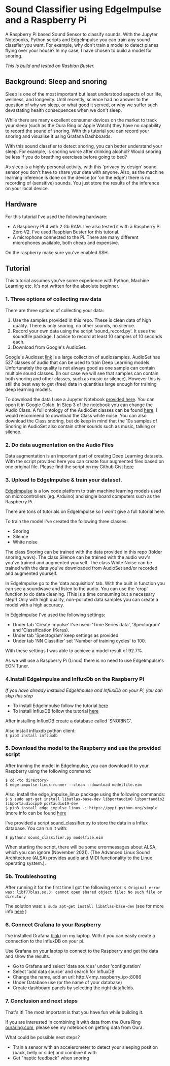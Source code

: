 # Sound Classifier using EdgeImpulse and a Raspberry Pi
A Raspberry Pi based Sound Sensor to classify sounds. With the Jupyter Notebooks, Python scripts and EdgeImpulse you can train any sound classfier you want. For example, why don't train a model to detect planes flying over your house? In my case, I have chosen to build a model for snoring. 

<i>This is build and tested on Rasbian Buster. </i>
 
## Background: Sleep and snoring
Sleep is one of the most important but least understood aspects of our life, wellness, and longevity. Until recently, science had no answer to the question of why we sleep, or what good it served, or why we suffer such devastating health consequences when we don't sleep. 

While there are many excellent consumer devices on the market to track your sleep (such as the Oura Ring or Apple Watch) they have no capability to record the sound of snoring. 
With this tutorial you can record your snoring and visualise it using Grafana Dashboards. 

With this sound classfier to detect snoring, you can better understand your sleep. For example, is snoring worse after drinking alcohol? Would snoring be less if you do breathing exercises before going to bed?

As sleep is a highly personal activity, with this 'privacy by design' sound sensor you don't have to share your data with anyone. Also, as the machine learning inference is done on the device (or 'on the edge') there is no recording of (sensitive) sounds. You just store the results of the inference on your local device. 

## Hardware
For this tutorial I've used the following hardware:
- A Raspberry PI 4 with 2 Gb RAM. I've also tested it with a Raspberry Pi Zero V2.  I've used Raspbian Buster for this tutorial.
- A microphone connected to the Pi. There are many different microphones available, both cheap and expensive. 

On the raspberry make sure you've enabled SSH. 

## Tutorial
This tutorial assumes you've some experience with Python, Machine Learning etc. It's not written for the absolute beginner.

### 1. Three options of collecting raw data

There are three options of collecting your data:
1. Use the samples provided in this repo. These is clean data of high quality. There is only snoring, no other sounds, no silence. 
2. Record your own data using the script 'sound_record.py'. It uses the soundfile package.  I advice to record at least 10 samples of 10 seconds each.
3. Download from Google's AudioSet.  

Google's Audioset [link](https://research.google.com/audioset/index.html) is a large collection of audiosamples. AudioSet has 527 classes of audio that can be used to train Deep Learning models. Unfortunately the quality is not always good as one sample can contain multiple sound classes. (In our case we will see that samples can contain both snoring and other classes, such as music or silence). However this is still the best way to get (free) data in quantities large enough for training deep learning models. 

To download the data I use a Jupyter Notebook [provided here](https://github.com/aoifemcdonagh/audioset-processing/blob/master/demo.ipynb). You can open it in Google Colab. In Step 3 of the notebook you can change the Audio Class. A full ontology of the AudioSet classes can be found [here](https://research.google.com/audioset/ontology/index.html). I would recommend to download the Class white noise. You can also download the Class snoring, but do keep in mind that the 10s samples of Snoring in AudioSet also contain other sounds such as music, talking or silence. 

### 2. Do data augmentation on the Audio Files
Data augmentation is an important part of creating Deep Learning datasets. With the script provided here you can create four augmented files based on one original file. 
Please find the script on my Github Gist [here](https://gist.github.com/MichielBbal/15b9081d41f858c3dcd2c4307e401f58#file-audio_data_augmentation-py)

### 3. Upload to EdgeImpulse & train your dataset. 

[EdgeImpulse](www.edgeimpulse.com) is a low code platform to train machine learning models used on microcontrollers (eg. Arduino) and single board computers such as the Raspberry Pi. 

There are tons of tutorials on EdgeImpulse so I won't give a full tutorial here.

To train the model I've created the following three classes:
- Snoring
- Silence
- White noise

The class Snoring can be trained with the data provided in this repo (folder snoring_wavs).
The class Silence can be trained with the audio wav's you've trained and augmented yourself. 
The class White Noise can be trained with the data you've downloaded from AudioSet and/or recorded and augmented yourself.
 
In EdgeImpulse go to the 'data acquisition' tab. With the built in function you can see a soundwave and listen to the audio. You can use the 'crop' function to do data cleaning. (This is a time consuming but a necessary step!) Only with high quality, non-polluted data samples you can create a model with a high accuracy.

In EdgeImpulse I've used the following settings: 

* Under tab 'Create Impulse' I've used: 'Time Series data', 'Spectogram' and 'Classification (Keras).
* Under tab 'Spectogram' keep settings as provided
* Under tab 'NN Classifier' set 'Number of training cycles' to 100. 

With these settings I was able to achieve a model result of 92.7%. 

As we will use a Raspberry Pi (Linux) there is no need to use EdgeImpulse's EON Tuner.

### 4.Install EdgeImpulse and InfluxDb on the Raspberry Pi
<i>If you have already installed EdgeImpulse and InfluxDb on your Pi, you can skip this step </i>

* To install EdgeImpulse follow the tutorial [here](https://docs.edgeimpulse.com/docs/edge-impulse-for-linux)
* To install InfluxDB follow the tutorial [here](https://simonhearne.com/2020/pi-influx-grafana/) 

After installing InfluxDB create a database called 'SNORING'.

Also install influxdb python client: <br>
`$ pip3 install influxdb`

### 5. Download the model to the Raspberry and use the provided script 

After training the model in EdgeImpulse, you can download it to your Raspberry using the following command: <br>

`$ cd <to directory>` <br>
`$ edge-impulse-linux-runner --clean --download modelfile.eim`

Also, install the edge_impulse_linux package using the following commands: <br>
`$ $ sudo apt-get install libatlas-base-dev libportaudio0 libportaudio2 libportaudiocpp0 portaudio19-dev` <br> 
`$ pip3 install edge_impulse_linux -i https://pypi.python.org/simple` <br>
(more info can be found [here](https://pypi.org/project/edge-impulse-linux/)

I've provided a script sound_classifier.py to store the data in a Influx database. You can run it with:

`$ python3 sound_classifier.py modelfile.eim` <br>

When starting the script, there will be some errormessages about ALSA, which you can ignore (November 2021). (The Advanced Linux Sound Architecture (ALSA) provides audio and MIDI functionality to the Linux operating system.). 

### 5b. Troubleshooting
After running it for the first time I got the following error:
`$ Original error was: libf77blas.so.3: cannot open shared object file: No such file or directory`<br>

The solution was: `$ sudo apt-get install libatlas-base-dev`
(see for more info [here](https://github.com/numpy/numpy/issues/14772) )

### 6. Connect Grafana to your Raspberry
I've installed Grafana ([link](https://grafana.com/)) on my laptop. With it you can easily create a connection to the InfluxDB on your pi. 

Use Grafana on your laptop to connect to the Raspberry and get the data and show the results. 
* Go to Grafana and select 'data sources' under 'configuration'
* Select 'add data source' and search for InfluxDB
* Change the name, add an url: http://<my_raspberry_ip>:8086
* Under Database use <SNORING> (or the name of your database)
* Create dashboard panels by selecting the right datafields.

### 7. Conclusion and next steps
That's it! The most important is that you have fun while building it.
 
If you are interested in combining it with data from the Oura Ring [ouraring.com](https://ouraring.com/), please see my notebook on getting data from Oura.
 
 What could be possible next steps?
 - Train a sensor with an accelerometer to detect your sleeping position (back, belly or side) and combine it with
 - Get "haptic feedback" when snoring
 

